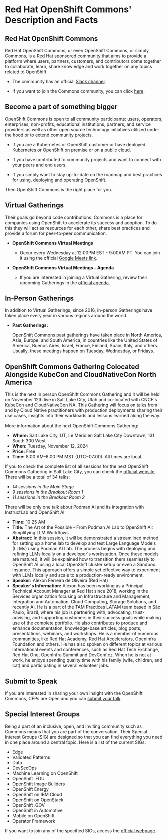 # Red Hat OpenShift Commons' Description and Facts #

## Red Hat OpenShift Commons ##

Red Hat OpenShift Commons, or even OpenShift Commons, or simply Commons, is a Red Hat sponsored community that aims to provide a platform where users, partners, customers, and contributors come together to collaborate, learn, share knowledge and work together on any topics related to OpenShift.

- The community has an official [Slack channel](https://join.slack.com/t/openshiftcommons/shared_invite/zt-2qq1ehecy-KW04rQI_MNgYFnrIutlcIA).

- If you want to join the Commons community, you can click [here](https://commons.openshift.org/virtualgatherings/).

## Become a part of something bigger ##

OpenShift Commons is open to all community participants: users, operators, enterprises, non-profits, educational institutions, partners, and service providers as well as other open source technology initiatives utilized under the hood or to extend community projects.

- If you are a Kubernetes or OpenShift customer or have deployed Kubernetes or OpenShift on premise or on a public cloud.

- If you have contributed to community projects and want to connect with your peers and end users.

- If you simply want to stay up-to-date on the roadmap and best practices for using, deploying and operating OpenShift.

Then OpenShift Commons is the right place for you.

## Virtual Gatherings ##

Their goals go beyond code contributions. Commons is a place for companies using OpenShift to accelerate its success and adoption. To do this they will act as resources for each other, share best practices and provide a forum for peer-to-peer communication.

- **OpenShift Commons Virtual Meetings**

  - Occur every Wednesday at 12:00PM EST - 9:00AM PT. You can join it using the official [Google Meets link](https://red.ht/commons-general).

- **OpenShift Commons Virtual Meetings - Agenda**

  - If you are interested in joining a Virtual Gathering, review their upcoming Gatherings in the [official agenda](https://red.ht/commons-GENERAL-agenda).

## In-Person Gatherings ##

In addition to Virtual Gatherings, since 2016, in-person Gatherings have taken place every year in various regions around the world. 

- **Past Gatherings:**
  
  OpenShift Commons past gatherings have taken place in North America, Asia, Europe, and South America, in countries like the United States of America, Buenos Aires, Israel, France, Finland, Spain, Italy, and others. Usually, these meetings happen on Tuesday, Wednesday, or Fridays.

## OpenShift Commons Gathering Colocated Alongside KubeCon and CloudNativeCon North America ##

This is the next in person OpenShift Commons Gathering and it will be held on November 12th live in Salt Lake City, Utah and co-located with CNCF's KubeCon and CloudNativeCon NA. This Gathering will focus on talks from and by Cloud Native practitioners with production deployments sharing their use cases, insights into their workloads and lessons learned along the way.

More information about the next OpenShift Commons Gathering:

- **Where:** Salt Lake City, UT, Le Méridien Salt Lake City Downtown, 131 South 300 West
- **When:** Tuesday, November 12, 2024
- **Price:** Free
- **Time:** 8:00 AM–6:00 PM MST (UTC−07:00). All times are local.

If you to check the complete list of all sessions for the next OpenShift Commons Gathering in Salt Lake City, you can check the [official website](https://commons.openshift.org/gatherings/kubecon-24-nov-12/). There will be a total of 34 talks:

- *14 sessions in the Main Stage*
- *9 sessions in the Breakout Room 1*
- *11 sessions in the Breakout Room 2*

There will be only one talk about Podman AI and its integration with InstructLab and OpenShift AI:

- **Time:** 10:25 AM
- **Title:** The Art of the Possible - From Podman AI Lab to OpenShift AI: Simplifying LLM Workflows 
- **Abstract:** In this session, it will be demonstrated a streamlined method for setting up a home lab to develop and test Large Language Models (LLMs) using Podman AI Lab. The process begins with deploying and refining LLMs locally on a developer's workstation. Once these models are matured, it will be explained how to transition them seamlessly to OpenShift AI using a local OpenShift cluster setup or even a Sandbox instance. This approach offers a simple yet effective way to experiment with LLMs locally and scale to a production-ready environment.
- **Speaker:** Alexon Ferreira de Oliveira (Red Hat)
- **Speaker's Information:** Alexon has been working as a Principal Technical Account Manager at Red Hat since 2018, working in the Services organization focusing on Infrastructure and Management, Integration and Automation, Cloud Computing, Storage Solutions, and recently AI. He is a part of the TAM Practices LATAM team based in São Paulo, Brazil, where his job is partnering with, advocating, trust-advising, and supporting customers in their success goals while making use of the complete portfolio. He also contributes to produce and enhance documentation, knowledge-base articles, blog posts, presentations, webinars, and workshops. He is a member of numerous communities, like Red Hat Academy, Red Hat Accelerators, OpenInfra Foundation and others. He has also spoken on different topics at various international events and conferences, such as Red Hat Tech Exchange, Red Hat One, OpenInfra Summit and DevConf.cz. When he is not at work, he enjoys spending quality time with his family (wife, children, and cat) and participating in several volunteer jobs.
    
## Submit to Speak ##

If you are interested in sharing your own insight with the OpenShift Commons, CFPs are Open and you can [submit your talk](https://red.ht/commons-general-speaking). 

## Special Interest Groups ##

Being a part of an inclusive, open, and inviting community such as Commons means that you are part of the conversation. Their Special Interest Groups (SIG) are designed so that you can find everything you need in one place around a central topic. Here is a list of the current SIGs:

- Edge
- Validated Patterns
- Data
- DevSecOps
- Machine Learning on OpenShift
- OpenShift .EDU
- OpenShift Image Builders
- OpenShift Energy
- OpenShift on IBM Cloud
- OpenShift on OpenStack
- OpenShift .GOV
- OpenShift in Automotive
- Mobile on OpenShift
- Operator Framework

If you want to join any of the specified SIGs, access the [official webpage](https://commons.openshift.org/virtualgatherings/).
